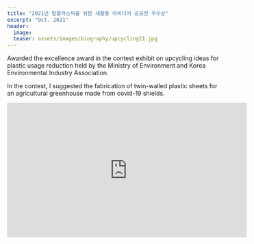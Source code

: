 ```yaml
---
title: "2021년 탈플라스틱을 위한 새활용 아이디어 공모전 우수상"
excerpt: "Oct. 2021"
header:
  image: 
  teaser: assets/images/biography/upcycling21.jpg
---
```

Awarded the excellence award in the contest exhibit on upcycling ideas for plastic usage reduction held by the Ministry of Environment and Korea Environmental Industry Association.

In the contest, I suggested the fabrication of twin-walled plastic sheets for an agricultural greenhouse made from covid-19 shields.

<iframe width="560" height="315" src="https://www.youtube.com/embed/P_jRuAD24H4?start=1882" title="YouTube video player" frameborder="0" allow="accelerometer; autoplay; clipboard-write; encrypted-media; gyroscope; picture-in-picture" allowfullscreen></iframe>
